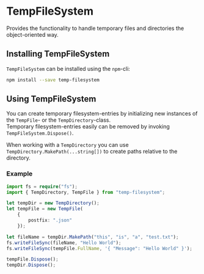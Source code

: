 # TempFileSystem
Provides the functionality to handle temporary files and directories the object-oriented way.

## Installing TempFileSystem
`TempFileSystem` can be installed using the `npm`-cli:
```bash
npm install --save temp-filesystem
```

## Using TempFileSystem
You can create temporary filesystem-entries by initializing new instances of the `TempFile`- or the `TempDirectory`-class.  
Temporary filesystem-entries easily can be removed by invoking `TempFileSystem.Dispose()`.

When working with a `TempDirectory` you can use `TempDirectory.MakePath(...string[])` to create paths relative to the directory.

### Example
```ts
import fs = require("fs");
import { TempDirectory, TempFile } from "temp-filesystem";

let tempDir = new TempDirectory();
let tempFile = new TempFile(
    {
        postfix: ".json"
    });

let fileName = tempDir.MakePath("this", "is", "a", "test.txt");
fs.writeFileSync(fileName, "Hello World");
fs.writeFileSync(tempFile.FullName, '{ "Message": "Hello World" }');

tempFile.Dispose();
tempDir.Dispose();
```